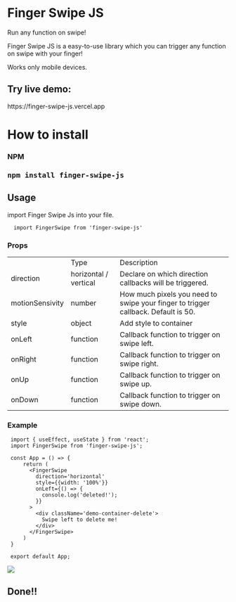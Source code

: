 # Finger Swipe JS
<p>Run any function on swipe!</p>
<p>Finger Swipe JS is a easy-to-use library which you can trigger any function on swipe with your finger!
<p> Works only mobile devices. </p>

## Try live demo:
<p>https://finger-swipe-js.vercel.app </p>

# How to install

<h3>NPM<h3>
  
<pre>
npm install finger-swipe-js
</pre> 

## Usage
import Finger Swipe Js into your file.

``` JSX
  import FingerSwipe from 'finger-swipe-js'
``` 

<h3>Props</h3>
<table>
  <tr>
    <td></td>
    <td>Type</td>
    <td>Description</td>
  </tr>
  
   <tr>
    <td>direction</td>
    <td>horizontal / vertical</td>
    <td>Declare on which direction callbacks will be triggered.</td>
  </tr>
  
   <tr>
    <td>motionSensivity</td>
    <td>number</td>
    <td>How much pixels you need to swipe your finger to trigger callback. Default is 50.</td>
  </tr>
  
   <tr>
    <td>style</td>
    <td>object</td>
    <td>Add style to container</td>
  </tr>
  
   <tr>
    <td>onLeft</td>
    <td>function</td>
    <td>Callback function to trigger on swipe left.</td>
  </tr>
  
   <tr>
    <td>onRight</td>
    <td>function</td>
    <td>Callback function to trigger on swipe right.</td>
  </tr>
  
   <tr>
    <td>onUp</td>
    <td>function</td>
    <td>Callback function to trigger on swipe up.</td>
  </tr>
  
   <tr>
    <td>onDown</td>
    <td>function</td>
    <td>Callback function to trigger on swipe down.</td>
  </tr>
</table>

<h3>Example</h3>
  
 ```JSX
  import { useEffect, useState } from 'react';
  import FingerSwipe from 'finger-swipe-js';
  
  const App = () => {
      return (
        <FingerSwipe
          direction='horizontal'
          style={{width: '100%'}}
          onLeft={() => {
            console.log('deleted!');
          }}
        >
          <div className='demo-container-delete'>
            Swipe left to delete me!
          </div>
        </FingerSwipe>
      )
  }
  
  export default App;
  ```
  
  <img src='https://res.cloudinary.com/dd2ownqt9/image/upload/v1664810036/ezgif.com-gif-maker_ex94ro.gif' />

<h2>Done!!</h2>
